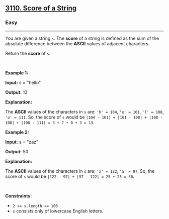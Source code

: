 <h2><a href="https://leetcode.com/problems/score-of-a-string/">3110. Score of a String</a></h2><h3>Easy</h3><hr><div><p class="extension-adhd-reader-p"><span class="extension-adhd-reader-wrapper"><span class="extension-adhd-reader-container"><span class="extension-adhd-reader-boldify">Y</span>ou</span> <span class="extension-adhd-reader-container"><span class="extension-adhd-reader-boldify">a</span>re</span> <span class="extension-adhd-reader-container"><span class="extension-adhd-reader-boldify">g</span>iven</span> a <span class="extension-adhd-reader-container"><span class="extension-adhd-reader-boldify">st</span>ring</span> </span><code>s</code><span class="extension-adhd-reader-wrapper">. <span class="extension-adhd-reader-container"><span class="extension-adhd-reader-boldify">T</span>he</span> </span><strong><span class="extension-adhd-reader-wrapper"><span class="extension-adhd-reader-container"><span class="extension-adhd-reader-boldify">s</span>core</span></span></strong><span class="extension-adhd-reader-wrapper"> of a <span class="extension-adhd-reader-container"><span class="extension-adhd-reader-boldify">st</span>ring</span> is <span class="extension-adhd-reader-container"><span class="extension-adhd-reader-boldify">de</span>fined</span> as <span class="extension-adhd-reader-container"><span class="extension-adhd-reader-boldify">t</span>he</span> <span class="extension-adhd-reader-container"><span class="extension-adhd-reader-boldify">s</span>um</span> of <span class="extension-adhd-reader-container"><span class="extension-adhd-reader-boldify">t</span>he</span> <span class="extension-adhd-reader-container"><span class="extension-adhd-reader-boldify">ab</span>solute</span> <span class="extension-adhd-reader-container"><span class="extension-adhd-reader-boldify">dif</span>ference</span> <span class="extension-adhd-reader-container"><span class="extension-adhd-reader-boldify">be</span>tween</span> <span class="extension-adhd-reader-container"><span class="extension-adhd-reader-boldify">t</span>he</span> </span><strong><span class="extension-adhd-reader-wrapper"><span class="extension-adhd-reader-container"><span class="extension-adhd-reader-boldify">A</span>SCII</span></span></strong><span class="extension-adhd-reader-wrapper"> <span class="extension-adhd-reader-container"><span class="extension-adhd-reader-boldify">va</span>lues</span> of <span class="extension-adhd-reader-container"><span class="extension-adhd-reader-boldify">ad</span>jacent</span> <span class="extension-adhd-reader-container"><span class="extension-adhd-reader-boldify">cha</span>racters.</span></span></p>

<p class="extension-adhd-reader-p"><span class="extension-adhd-reader-wrapper"><span class="extension-adhd-reader-container"><span class="extension-adhd-reader-boldify">Re</span>turn</span> <span class="extension-adhd-reader-container"><span class="extension-adhd-reader-boldify">t</span>he</span> </span><strong><span class="extension-adhd-reader-wrapper"><span class="extension-adhd-reader-container"><span class="extension-adhd-reader-boldify">s</span>core</span></span></strong> of<em> </em><code>s</code>.</p>

<p class="extension-adhd-reader-p">&nbsp;</p>
<p class="extension-adhd-reader-p"><strong class="example"><span class="extension-adhd-reader-wrapper"><span class="extension-adhd-reader-container"><span class="extension-adhd-reader-boldify">Ex</span>ample</span> 1:</span></strong></p>

<div class="example-block">
<p class="extension-adhd-reader-p"><strong><span class="extension-adhd-reader-wrapper"><span class="extension-adhd-reader-container"><span class="extension-adhd-reader-boldify">In</span>put:</span></span></strong> <span class="example-io"><span class="extension-adhd-reader-wrapper">s = <span class="extension-adhd-reader-container"><span class="extension-adhd-reader-boldify">"h</span>ello"</span></span></span></p>

<p class="extension-adhd-reader-p"><strong><span class="extension-adhd-reader-wrapper"><span class="extension-adhd-reader-container"><span class="extension-adhd-reader-boldify">Ou</span>tput:</span></span></strong> <span class="example-io">13</span></p>

<p class="extension-adhd-reader-p"><strong><span class="extension-adhd-reader-wrapper"><span class="extension-adhd-reader-container"><span class="extension-adhd-reader-boldify">Expl</span>anation:</span></span></strong></p>

<p class="extension-adhd-reader-p"><span class="extension-adhd-reader-wrapper"><span class="extension-adhd-reader-container"><span class="extension-adhd-reader-boldify">T</span>he</span> </span><strong><span class="extension-adhd-reader-wrapper"><span class="extension-adhd-reader-container"><span class="extension-adhd-reader-boldify">A</span>SCII</span></span></strong><span class="extension-adhd-reader-wrapper"> <span class="extension-adhd-reader-container"><span class="extension-adhd-reader-boldify">va</span>lues</span> of <span class="extension-adhd-reader-container"><span class="extension-adhd-reader-boldify">t</span>he</span> <span class="extension-adhd-reader-container"><span class="extension-adhd-reader-boldify">cha</span>racters</span> in </span><code>s</code><span class="extension-adhd-reader-wrapper"> <span class="extension-adhd-reader-container"><span class="extension-adhd-reader-boldify">a</span>re:</span> </span><code><span class="extension-adhd-reader-wrapper"><span class="extension-adhd-reader-container"><span class="extension-adhd-reader-boldify">'</span>h'</span> = 104</span></code>, <code><span class="extension-adhd-reader-wrapper"><span class="extension-adhd-reader-container"><span class="extension-adhd-reader-boldify">'</span>e'</span> = 101</span></code>, <code><span class="extension-adhd-reader-wrapper"><span class="extension-adhd-reader-container"><span class="extension-adhd-reader-boldify">'</span>l'</span> = 108</span></code>, <code><span class="extension-adhd-reader-wrapper"><span class="extension-adhd-reader-container"><span class="extension-adhd-reader-boldify">'</span>o'</span> = 111</span></code><span class="extension-adhd-reader-wrapper">. <span class="extension-adhd-reader-container"><span class="extension-adhd-reader-boldify">S</span>o,</span> <span class="extension-adhd-reader-container"><span class="extension-adhd-reader-boldify">t</span>he</span> <span class="extension-adhd-reader-container"><span class="extension-adhd-reader-boldify">s</span>core</span> of </span><code>s</code><span class="extension-adhd-reader-wrapper"> <span class="extension-adhd-reader-container"><span class="extension-adhd-reader-boldify">w</span>ould</span> be </span><code><span class="extension-adhd-reader-wrapper"><span class="extension-adhd-reader-container"><span class="extension-adhd-reader-boldify">|</span>104</span> - 101| + <span class="extension-adhd-reader-container"><span class="extension-adhd-reader-boldify">|</span>101</span> - 108| + <span class="extension-adhd-reader-container"><span class="extension-adhd-reader-boldify">|</span>108</span> - 108| + <span class="extension-adhd-reader-container"><span class="extension-adhd-reader-boldify">|</span>108</span> - 111| = 3 + 7 + 0 + 3 = 13</span></code>.</p>
</div>

<p class="extension-adhd-reader-p"><strong class="example"><span class="extension-adhd-reader-wrapper"><span class="extension-adhd-reader-container"><span class="extension-adhd-reader-boldify">Ex</span>ample</span> 2:</span></strong></p>

<div class="example-block">
<p class="extension-adhd-reader-p"><strong><span class="extension-adhd-reader-wrapper"><span class="extension-adhd-reader-container"><span class="extension-adhd-reader-boldify">In</span>put:</span></span></strong> <span class="example-io"><span class="extension-adhd-reader-wrapper">s = <span class="extension-adhd-reader-container"><span class="extension-adhd-reader-boldify">"</span>zaz"</span></span></span></p>

<p class="extension-adhd-reader-p"><strong><span class="extension-adhd-reader-wrapper"><span class="extension-adhd-reader-container"><span class="extension-adhd-reader-boldify">Ou</span>tput:</span></span></strong> <span class="example-io">50</span></p>

<p class="extension-adhd-reader-p"><strong><span class="extension-adhd-reader-wrapper"><span class="extension-adhd-reader-container"><span class="extension-adhd-reader-boldify">Expl</span>anation:</span></span></strong></p>

<p class="extension-adhd-reader-p"><span class="extension-adhd-reader-wrapper"><span class="extension-adhd-reader-container"><span class="extension-adhd-reader-boldify">T</span>he</span> </span><strong><span class="extension-adhd-reader-wrapper"><span class="extension-adhd-reader-container"><span class="extension-adhd-reader-boldify">A</span>SCII</span></span></strong><span class="extension-adhd-reader-wrapper"> <span class="extension-adhd-reader-container"><span class="extension-adhd-reader-boldify">va</span>lues</span> of <span class="extension-adhd-reader-container"><span class="extension-adhd-reader-boldify">t</span>he</span> <span class="extension-adhd-reader-container"><span class="extension-adhd-reader-boldify">cha</span>racters</span> in </span><code>s</code><span class="extension-adhd-reader-wrapper"> <span class="extension-adhd-reader-container"><span class="extension-adhd-reader-boldify">a</span>re:</span> </span><code><span class="extension-adhd-reader-wrapper"><span class="extension-adhd-reader-container"><span class="extension-adhd-reader-boldify">'</span>z'</span> = 122</span></code>, <code><span class="extension-adhd-reader-wrapper"><span class="extension-adhd-reader-container"><span class="extension-adhd-reader-boldify">'</span>a'</span> = 97</span></code><span class="extension-adhd-reader-wrapper">. <span class="extension-adhd-reader-container"><span class="extension-adhd-reader-boldify">S</span>o,</span> <span class="extension-adhd-reader-container"><span class="extension-adhd-reader-boldify">t</span>he</span> <span class="extension-adhd-reader-container"><span class="extension-adhd-reader-boldify">s</span>core</span> of </span><code>s</code><span class="extension-adhd-reader-wrapper"> <span class="extension-adhd-reader-container"><span class="extension-adhd-reader-boldify">w</span>ould</span> be </span><code><span class="extension-adhd-reader-wrapper"><span class="extension-adhd-reader-container"><span class="extension-adhd-reader-boldify">|</span>122</span> - 97| + <span class="extension-adhd-reader-container"><span class="extension-adhd-reader-boldify">|</span>97</span> - 122| = 25 + 25 = 50</span></code>.</p>
</div>

<p class="extension-adhd-reader-p">&nbsp;</p>
<p class="extension-adhd-reader-p"><strong><span class="extension-adhd-reader-wrapper"><span class="extension-adhd-reader-container"><span class="extension-adhd-reader-boldify">Cons</span>traints:</span></span></strong></p>

<ul>
	<li><code>2 &lt;= s.length &lt;= 100</code></li>
	<li><code>s</code> consists only of lowercase English letters.</li>
</ul>
</div>